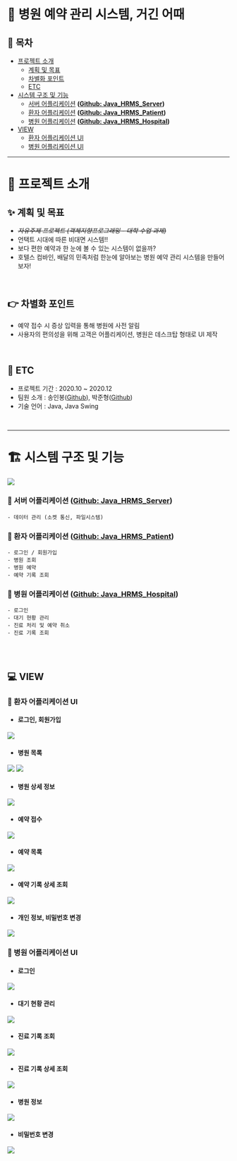 # :hospital: 병원 예약 관리 시스템, 거긴 어때

## :book: 목차
* <a href="#head1">프로젝트 소개</a>
  * <a href="#head11">계획 및 목표</a>
  * <a href="#head12">차별화 포인트</a>
  * <a href="#head13">ETC</a>
* <a href="#head2">시스템 구조 및 기능</a>
  * <a href="#head21">서버 어플리케이션</a> **([Github: Java_HRMS_Server](https://github.com/sinb57/Java_HRMS-Server))**
  * <a href="#head22">환자 어플리케이션</a> **([Github: Java_HRMS_Patient](https://github.com/sinb57/Java_HRMS-Patient))**
  * <a href="#head23">병원 어플리케이션</a> **([Github: Java_HRMS_Hospital](https://github.com/sinb57/Java_HRMS-Hospital))**
* <a href="#head3">VIEW</a>
  * <a href="#head31">환자 어플리케이션 UI</a>
  * <a href="#head32">병원 어플리케이션 UI</a>

***
# <p id="head1"></p>:pushpin: 프로젝트 소개
## <p id="head11"></p>:sparkles: 계획 및 목표
- *~~자유주제 프로젝트 (객체지향프로그래밍 - 대학 수업 과제)~~*
- 언택트 시대에 따른 비대면 시스템!!
- 보다 편한 예약과 한 눈에 볼 수 있는 시스템이 없을까?
- 호텔스 컴바인, 배달의 민족처럼 한눈에 알아보는 병원 예약 관리 시스템을 만들어보자!
</br>

## <p id="head12"></p>:point_right: 차별화 포인트
- 예약 접수 시 증상 입력을 통해 병원에 사전 알림
- 사용자의 편의성을 위해 고객은 어플리케이션, 병원은 데스크탑 형태로 UI 제작
</br>


## <p id="head13"></p>:speech_balloon: ETC
- 프로젝트 기간 : 2020.10 ~ 2020.12
- 팀원 소개 : 송인봉([Github](https://github.com/sinb57)), 박준형([Github](https://github.com/oopsys6))
- 기술 언어 : Java, Java Swing
</br>

***

# <p id="head2"></p>:building_construction: 시스템 구조 및 기능
![](https://imgur.com/IzlaPs4.png)

### <p id="head21"></p>:round_pushpin: 서버 어플리케이션 ([Github: Java_HRMS_Server](https://github.com/sinb57/Java_HRMS-Server))
    - 데이터 관리 (소켓 통신, 파일시스템)

### <p id="head22"></p>:round_pushpin: 환자 어플리케이션 ([Github: Java_HRMS_Patient](https://github.com/sinb57/Java_HRMS-Patient))
    - 로그인 / 회원가입
    - 병원 조회
    - 병원 예약
    - 예약 기록 조회

### <p id="head23"></p>:round_pushpin: 병원 어플리케이션 ([Github: Java_HRMS_Hospital](https://github.com/sinb57/Java_HRMS-Hospital))
    - 로그인
    - 대기 현황 관리
    - 진료 처리 및 예약 취소
    - 진료 기록 조회
</br>
</br>

## <p id="head3"></p>:computer: VIEW 

### <p id="head31"></p>:boy: 환자 어플리케이션 UI
- #### 로그인, 회원가입
![](https://imgur.com/c8MimT1.png)

- #### 병원 목록
![](https://imgur.com/WNm6dXb.png)
![](https://imgur.com/Am8wDzm.png)

- #### 병원 상세 정보
![](https://imgur.com/U35JHIz.png)

- #### 예약 접수
![](https://imgur.com/tXLENHA.png)

- #### 예약 목록
![](https://imgur.com/8YcWohW.png)

- #### 예약 기록 상세 조회
![](https://imgur.com/ZB3qR1g.png)

- #### 개인 정보, 비밀번호 변경
![](https://imgur.com/Eiju2Ey.png)



### <p id="head32"></p>:hospital: 병원 어플리케이션 UI
- #### 로그인
![](https://imgur.com/8vOw5Lj.png)

- #### 대기 현황 관리
![](https://imgur.com/wcvz0LP.png)

- #### 진료 기록 조회
![](https://imgur.com/wVBTFLf.png)

- #### 진료 기록 상세 조회
![](https://imgur.com/AZcpjjM.png)

- #### 병원 정보
![](https://imgur.com/L1br2hH.png)

- #### 비밀번호 변경
![](https://imgur.com/1dAb9Du.png)

